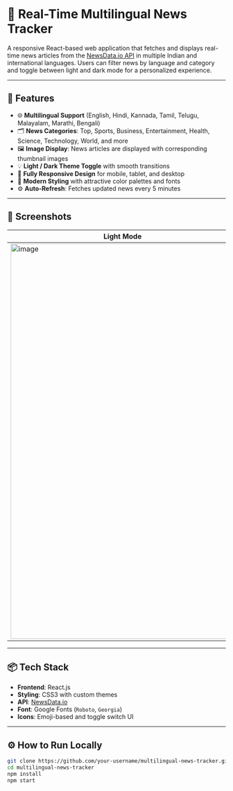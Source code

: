 # 📰 Real-Time Multilingual News Tracker

A responsive React-based web application that fetches and displays real-time news articles from the [NewsData.io API](https://newsdata.io/) in multiple Indian and international languages. Users can filter news by language and category and toggle between light and dark mode for a personalized experience.

---

## 🚀 Features

- 🌐 **Multilingual Support** (English, Hindi, Kannada, Tamil, Telugu, Malayalam, Marathi, Bengali)
- 🗂️ **News Categories**: Top, Sports, Business, Entertainment, Health, Science, Technology, World, and more
- 🖼️ **Image Display**: News articles are displayed with corresponding thumbnail images
- 💡 **Light / Dark Theme Toggle** with smooth transitions
- 📱 **Fully Responsive Design** for mobile, tablet, and desktop
- 🎨 **Modern Styling** with attractive color palettes and fonts
- ⚙️ **Auto-Refresh**: Fetches updated news every 5 minutes

---

## 📸 Screenshots

| Light Mode | Dark Mode |
|------------|-----------|
|<img width="516" height="912" alt="image" src="https://github.com/user-attachments/assets/c31414e2-cd10-4683-86c1-258d537cd38b" />|<img width="514" height="911" alt="image" src="https://github.com/user-attachments/assets/dc6b90c0-36ac-40c5-98ce-b827a85f25c9" />|

---

## 📦 Tech Stack

- **Frontend**: React.js
- **Styling**: CSS3 with custom themes
- **API**: [NewsData.io](https://newsdata.io/)
- **Font**: Google Fonts (`Roboto`, `Georgia`)
- **Icons**: Emoji-based and toggle switch UI

---

## ⚙️ How to Run Locally

```bash
git clone https://github.com/your-username/multilingual-news-tracker.git
cd multilingual-news-tracker
npm install
npm start
